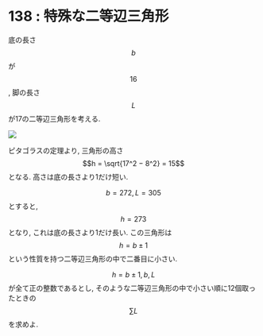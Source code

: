 # 138 : 特殊な二等辺三角形

底の長さ$$b$$が$$16$$, 脚の長さ$$L$$が17の二等辺三角形を考える.

![](https://projecteuler.net/project/images/p138.png)

ピタゴラスの定理より, 三角形の高さ$$h = \sqrt{17^2 − 8^2} = 15$$となる. 高さは底の長さより1だけ短い.

$$b = 272, L = 305$$とすると, $$h = 273$$となり, これは底の長さより1だけ長い. この三角形は$$h = b ± 1$$という性質を持つ二等辺三角形の中で二番目に小さい.

$$h = b ± 1, b, L$$が全て正の整数であるとし, そのような二等辺三角形の中で小さい順に12個取ったときの$$\sum L$$を求めよ.

